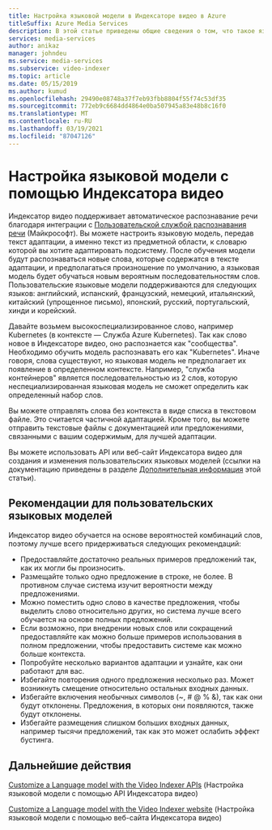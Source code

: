 ```yaml
---
title: Настройка языковой модели в Индексаторе видео в Azure
titleSuffix: Azure Media Services
description: В этой статье приведены общие сведения о том, что такое языковая модель в Индексаторе видео и как ее настраивать.
services: media-services
author: anikaz
manager: johndeu
ms.service: media-services
ms.subservice: video-indexer
ms.topic: article
ms.date: 05/15/2019
ms.author: kumud
ms.openlocfilehash: 29490e08748a37f7eb93fbb8804f55f74c53df35
ms.sourcegitcommit: 772eb9c6684dd4864e0ba507945a83e48b8c16f0
ms.translationtype: MT
ms.contentlocale: ru-RU
ms.lasthandoff: 03/19/2021
ms.locfileid: "87047126"
---
```

# <a name="customize-a-language-model-with-video-indexer"></a>Настройка языковой модели с помощью Индексатора видео

Индексатор видео поддерживает автоматическое распознавание речи благодаря интеграции с [Пользовательской службой распознавания речи](https://azure.microsoft.com/services/cognitive-services/custom-speech-service/) (Майкрософт). Вы можете настроить языковую модель, передав текст адаптации, а именно текст из предметной области, к словарю которой вы хотите адаптировать подсистему. После обучения модели будут распознаваться новые слова, которые содержатся в тексте адаптации, и предполагаться произношение по умолчанию, а языковая модель будет обучаться новым вероятным последовательностям слов. Пользовательские языковые модели поддерживаются для следующих языков: английский, испанский, французский, немецкий, итальянский, китайский (упрощенное письмо), японский, русский, португальский, хинди и корейский. 

Давайте возьмем высокоспециализированное слово, например Kubernetes (в контексте — Служба Azure Kubernetes). Так как слово новое в Индексаторе видео, оно распознается как "сообщества". Необходимо обучить модель распознавать его как "Kubernetes". Иначе говоря, слова существуют, но языковая модель не предполагает их появление в определенном контексте. Например, "служба контейнеров" является последовательностью из 2 слов, которую неспециализированная языковая модель не сможет определить как определенный набор слов.

Вы можете отправлять слова без контекста в виде списка в текстовом файле. Это считается частичной адаптацией. Кроме того, вы можете отправить текстовые файлы с документацией или предложениями, связанными с вашим содержимым, для лучшей адаптации.

Вы можете использовать API или веб-сайт Индексатора видео для создания и изменения пользовательских языковых моделей (ссылки на документацию приведены в разделе [Дополнительная информация](#next-steps) этой статьи).

## <a name="best-practices-for-custom-language-models"></a>Рекомендации для пользовательских языковых моделей

Индексатор видео обучается на основе вероятностей комбинаций слов, поэтому лучше всего придерживаться следующих рекомендаций:

* Предоставляйте достаточно реальных примеров предложений так, как их могли бы произносить.
* Размещайте только одно предложение в строке, не более. В противном случае система изучит вероятности между предложениями.
* Можно поместить одно слово в качестве предложения, чтобы выделить слово относительно других, но система лучше всего обучается на основе полных предложений.
* Если возможно, при внедрении новых слов или сокращений предоставляйте как можно больше примеров использования в полном предложении, чтобы предоставить системе как можно больше контекста.
* Попробуйте несколько вариантов адаптации и узнайте, как они работают для вас.
* Избегайте повторения одного предложения несколько раз. Может возникнуть смещение относительно остальных входных данных.
* Избегайте включения необычных символов (~, # @ % &), так как они будут отклонены. Предложения, в которых они появляются, также будут отклонены.
* Избегайте размещения слишком больших входных данных, например тысячи предложений, так как это может ослабить эффект бустинга.

## <a name="next-steps"></a>Дальнейшие действия

[Customize a Language model with the Video Indexer APIs](customize-language-model-with-api.md) (Настройка языковой модели с помощью API Индексатора видео)

[Customize a Language model with the Video Indexer website](customize-language-model-with-website.md) (Настройка языковой модели с помощью веб-сайта Индексатора видео)
